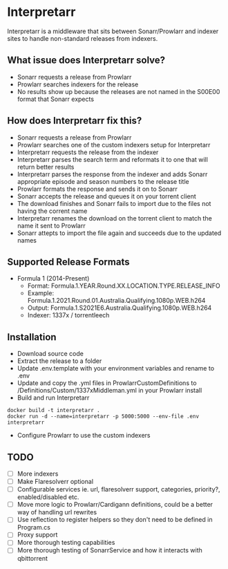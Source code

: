 # Interpretarr

Interpretarr is a middleware that sits between Sonarr/Prowlarr and indexer sites to handle non-standard releases from indexers.

## What issue does Interpretarr solve?

- Sonarr requests a release from Prowlarr
- Prowlarr searches indexers for the release
- No results show up because the releases are not named in the S00E00 format that Sonarr expects 

## How does Interpretarr fix this?
- Sonarr requests a release from Prowlarr
- Prowlarr searches one of the custom indexers setup for Interpretarr
- Interpretarr requests the release from the indexer
- Interpretarr parses the search term and reformats it to one that will return better results
- Interpretarr parses the response from the indexer and adds Sonarr appropriate episode and season numbers to the release title
- Prowlarr formats the response and sends it on to Sonarr
- Sonarr accepts the release and queues it on your torrent client
- The download finishes and Sonarr fails to import due to the files not having the corrent name
- Interpretarr renames the download on the torrent client to match the name it sent to Prowlarr
- Sonarr attepts to import the file again and succeeds due to the updated names

## Supported Release Formats
- Formula 1 (2014-Present) 
	- Format: Formula.1.YEAR.Round.XX.LOCATION.TYPE.RELEASE_INFO
	- Example: Formula.1.2021.Round.01.Australia.Qualifying.1080p.WEB.h264
	- Output: Formula.1.S2021E6.Australia.Qualifying.1080p.WEB.h264
	- Indexer: 1337x / torrentleech

## Installation
- Download source code
- Extract the release to a folder
- Update .env.template with your environment variables and rename to .env
- Update and copy the .yml files in ProwlarrCustomDefinitions to /Definitions/Custom/1337xMiddleman.yml in your Prowlarr install
- Build and run Interpretarr
```
docker build -t interpretarr .
docker run -d --name=interpretarr -p 5000:5000 --env-file .env interpretarr
```
- Configure Prowlarr to use the custom indexers

## TODO
 - [ ] More indexers
 - [ ] Make Flaresolverr optional
 - [ ] Configurable services ie. url, flaresolverr support, categories, priority?, enabled/disabled etc.
 - [ ] Move more logic to Prowlarr/Cardigann definitions, could be a better way of handling url rewrites
 - [ ] Use reflection to register helpers so they don't need to be defined in Program.cs
 - [ ] Proxy support
 - [ ] More thorough testing capabilities
 - [ ] More thorough testing of SonarrService and how it interacts with qbittorrent

